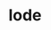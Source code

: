 ---
category: 4-letters
denotation: null
name: lode
reference_link: https://www.etymonline.com/word/lode
root_language: null
root_name: null
title: lode
type: free
word_sums:
- respelling: lode
  sum: 'Lode + '
---
